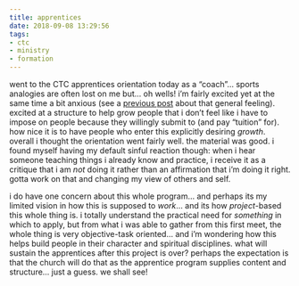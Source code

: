 ```yaml
---
title: apprentices
date: 2018-09-08 13:29:56
tags: 
- ctc
- ministry
- formation
---
```

went to the CTC apprentices orientation today as a “coach”… sports analogies are often lost on me but… oh wells! i’m fairly excited yet at the same time a bit anxious (see a [previous post](2018/08/19/hello-ministry-life) about that general feeling). excited at a structure to help grow people that i don’t feel like i have to impose on people because they willingly submit to (and pay “tuition” for). how nice it is to have people who enter this explicitly desiring _growth_. overall i thought the orientation went fairly well. the material was good. i found myself having my default sinful reaction though: when i hear someone teaching things i already know and practice, i receive it as a critique that i am _not_ doing it rather than an affirmation that i’m doing it right. gotta work on that and changing my view of others and self. 

i do have one concern about this whole program… and perhaps its my limited vision in how this is supposed to _work_… and its how _project_-based this whole thing is. i totally understand the practical need for _something_ in which to apply, but from what i was able to gather from this first meet, the whole thing is very objective-task oriented… and i’m wondering how this helps build people in their character and spiritual disciplines. what will sustain the apprentices after this project is over? perhaps the expectation is that the church will do that as the apprentice program supplies content and structure… just a guess. we shall see!
